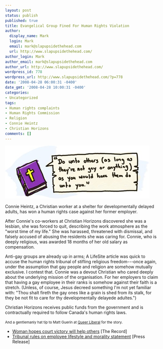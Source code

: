 ```yaml
---
layout: post
status: publish
published: true
title: Evangelical Group Fined For Human Rights Violation
author:
  display_name: Mark
  login: Mark
  email: mark@slapupsidethehead.com
  url: http://www.slapupsidethehead.com/
author_login: Mark
author_email: mark@slapupsidethehead.com
author_url: http://www.slapupsidethehead.com/
wordpress_id: 778
wordpress_url: http://www.slapupsidethehead.com/?p=778
date: '2008-04-28 06:00:31 -0400'
date_gmt: '2008-04-28 10:00:31 -0400'
categories:
- Uncategorized
tags:
- Human rights complaints
- Human Rights Commission
- Religion
- Connie Heintz
- Christian Horizons
comments: []
---
```

![The Golden Rule](/wp-content/media/2008/04/bible-quote.jpg "We call this the King Dobson version...")

Connie Heintz, a Christian worker at a shelter for developmentally delayed adults, has won a human rights case against her former employer.

After Connie's co-workers at Christian Horizons discovered she was a lesbian, she was forced to quit, describing the work atmosphere as the "worst time of my life." She was harassed, threatened with dismissal, and falsely accused of abusing the residents she was caring for. Connie, who is deeply religious, was awarded 18 months of her old salary as compensation.

Anti-gay groups are already up in arms; A LifeSite article was quick to accuse the human rights tribunal of stifling religious freedom---once again, under the assumption that gay people and religion are somehow mutually exclusive. I contest that. Connie was a devout Christian who cared deeply about the underlying mission of the organisation. For her employers to claim that having a gay employee in their ranks is somehow against their faith is a stretch. (Unless, of course, Jesus decreed something I'm not yet familiar with: "Thou shalt fireth the gay ones like a grain is shed from its stalk, for they be not fit to care for thy developmentally delayede adultes.")

Christian Horizons receives public funds from the government and is contractually required to follow Canada's human rights laws.

<small>And a gentlemanly hat tip to Matt Guerin at <a title="Party affiliation alert!" href="http://queer-liberal.blogspot.com/2008/04/fired-lesbian-employee-wins-human.html">Queer Liberal</a> for the story.</small>

- [Woman hopes court victory will help others](http://news.therecord.com/News/Local/article/341725) [The Record]
- [Tribunal rules on employee lifestyle and morality statement](http://www.newswire.ca/en/releases/archive/April2008/25/c9652.html) [Press Release]

